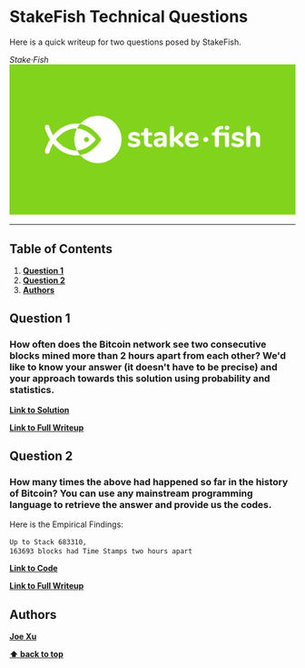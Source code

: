 # StakeFish Technical Questions

Here is a quick writeup for two questions posed by StakeFish.

_Stake·Fish_<br>
[![](images/stakefish-social.jpg)](https://stake.fish/en/)

------------------------------------------------------------------

## Table of Contents

1. **[Question 1](#question-1)**
2. **[Question 2](#question-2)**
3. **[Authors](#authors)**

## Question 1

### How often does the Bitcoin network see two consecutive blocks mined more than 2 hours apart from each other? We'd like to know your answer (it doesn't have to be precise) and your approach towards this solution using probability and statistics.

**[Link to Solution](https://github.com/joexu22/StakeFishDemo/blob/master/STAKEFISH/statistic.ipynb)**

**[Link to Full Writeup](https://github.com/joexu22/StakeFishDemo/blob/master/STAKEFISH/StakeFishQuestions.md)**

## Question 2

### How many times the above had happened so far in the history of Bitcoin? You can use any mainstream programming language to retrieve the answer and provide us the codes.

Here is the Empirical Findings:
```
Up to Stack 683310,
163693 blocks had Time Stamps two hours apart
```

**[Link to Code](https://github.com/joexu22/StakeFishDemo/tree/master/STAKEFISH/blockchain-parser)**

**[Link to Full Writeup](https://github.com/joexu22/StakeFishDemo/blob/master/STAKEFISH/StakeFishQuestions.md)**

## Authors

**[Joe Xu](http://xuguanzhou.io)**

**[⬆ back to top](#table-of-contents)**
